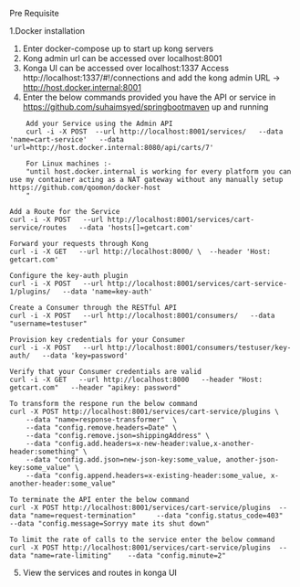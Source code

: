 Pre Requisite

1.Docker installation


1. Enter docker-compose up to start up kong servers
2. Kong admin url can be accessed over localhost:8001
3. Konga UI can be accessed over localhost:1337
	Access http://localhost:1337/#!/connections and add the kong admin URL -> http://host.docker.internal:8001
4. Enter the below commands provided you have the API or service in https://github.com/suhaimsyed/springbootmaven up and running
```
	Add your Service using the Admin API
	curl -i -X POST  --url http://localhost:8001/services/   --data 'name=cart-service'   --data 'url=http://host.docker.internal:8080/api/carts/7'

	For Linux machines :-
	"until host.docker.internal is working for every platform you can use my container acting as a NAT gateway without any manually setup https://github.com/qoomon/docker-host
	"
```

```
Add a Route for the Service
curl -i -X POST   --url http://localhost:8001/services/cart-service/routes   --data 'hosts[]=getcart.com'
```

```
Forward your requests through Kong
curl -i -X GET   --url http://localhost:8000/ \  --header 'Host: getcart.com'
```

```
Configure the key-auth plugin
curl -i -X POST   --url http://localhost:8001/services/cart-service-1/plugins/   --data 'name=key-auth'
```
```
Create a Consumer through the RESTful API
curl -i -X POST   --url http://localhost:8001/consumers/   --data "username=testuser"
```

```
Provision key credentials for your Consumer
curl -i -X POST   --url http://localhost:8001/consumers/testuser/key-auth/   --data 'key=password'
```

```
Verify that your Consumer credentials are valid
curl -i -X GET   --url http://localhost:8000   --header "Host: getcart.com"   --header "apikey: password"
```

```
To transform the respone run the below command
curl -X POST http://localhost:8001/services/cart-service/plugins \
    --data "name=response-transformer"  \
    --data "config.remove.headers=Date" \
    --data "config.remove.json=shippingAddress" \
    --data "config.add.headers=x-new-header:value,x-another-header:something" \
    --data "config.add.json=new-json-key:some_value, another-json-key:some_value" \
    --data "config.append.headers=x-existing-header:some_value, x-another-header:some_value"

```

```
To terminate the API enter the below command
curl -X POST http://localhost:8001/services/cart-service/plugins  --data "name=request-termination"     --data "config.status_code=403"     --data "config.message=Sorryy mate its shut down"
```


```
To limit the rate of calls to the service enter the below command
curl -X POST http://localhost:8001/services/cart-service/plugins  --data "name=rate-limiting"    --data "config.minute=2" 
```


5. View the services and routes in konga UI
